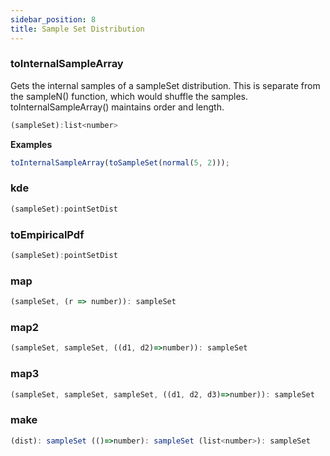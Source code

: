 ```yaml
---
sidebar_position: 8
title: Sample Set Distribution
---
```


### toInternalSampleArray

Gets the internal samples of a sampleSet distribution. This is separate from the sampleN() function, which would shuffle the samples. toInternalSampleArray() maintains order and length.

```javascript
(sampleSet):list<number>
```

**Examples**

```javascript
toInternalSampleArray(toSampleSet(normal(5, 2)));
```

### kde

```javascript
(sampleSet):pointSetDist
```

### toEmpiricalPdf

```javascript
(sampleSet):pointSetDist
```

### map

```javascript
(sampleSet, (r => number)): sampleSet
```

### map2

```javascript
(sampleSet, sampleSet, ((d1, d2)=>number)): sampleSet
```

### map3

```javascript
(sampleSet, sampleSet, sampleSet, ((d1, d2, d3)=>number)): sampleSet
```

### make

```javascript
(dist): sampleSet (()=>number): sampleSet (list<number>): sampleSet
```
